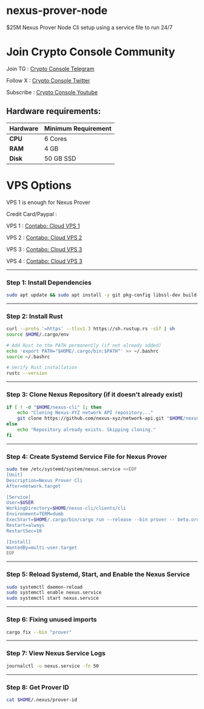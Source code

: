 # nexus-prover-node
$25M Nexus Prover Node Cli setup using a service file to run 24/7


# Join Crypto Console Community

Join TG : [Crypto Console Telegram](https://t.me/cryptoconsol) 

Follow X : [Crypto Console Twitter](https://www.x.com/cryptoconsol) 

Subscribe : [Crypto Console Youtube](https://www.youtube.com/@cryptoconsole)

## Hardware requirements:

| **Hardware** | **Minimum Requirement** |
|--------------|-------------------------|
| **CPU**      | 6 Cores                 |
| **RAM**      | 4 GB                    | 
| **Disk**     | 50  GB  SSD             |


# VPS Options

VPS 1 is enough for Nexus Prover

Credit Card/Paypal : 

VPS 1 : [Contabo: Cloud VPS 1](https://www.jdoqocy.com/click-101278318-15692486) 

VPS 2 : [Contabo: Cloud VPS 2](https://www.tkqlhce.com/click-101278318-13796472)

VPS 3 : [Contabo: Cloud VPS 3](https://www.dpbolvw.net/click-101278318-13796474)

VPS 4 : [Contabo: Cloud VPS 3](https://www.anrdoezrs.net/click-101278318-13796476)

---

### Step 1: Install Dependencies
```bash
sudo apt update && sudo apt install -y git pkg-config libssl-dev build-essential curl
```

---

### Step 2: Install Rust
```bash
curl --proto '=https' --tlsv1.3 https://sh.rustup.rs -sSf | sh
source $HOME/.cargo/env

# Add Rust to the PATH permanently (if not already added)
echo 'export PATH="$HOME/.cargo/bin:$PATH"' >> ~/.bashrc
source ~/.bashrc

# Verify Rust installation
rustc --version
```

---

### Step 3: Clone Nexus Repository (if it doesn't already exist)
```bash
if [ ! -d "$HOME/nexus-cli" ]; then
    echo "Cloning Nexus-XYZ network API repository..."
    git clone https://github.com/nexus-xyz/network-api.git "$HOME/nexus-cli"
else
    echo "Repository already exists. Skipping cloning."
fi
```

---

### Step 4: Create Systemd Service File for Nexus Prover
```bash
sudo tee /etc/systemd/system/nexus.service <<EOF
[Unit]
Description=Nexus Prover Cli
After=network.target

[Service]
User=$USER
WorkingDirectory=$HOME/nexus-cli/clients/cli
Environment=TERM=dumb
ExecStart=$HOME/.cargo/bin/cargo run --release --bin prover -- beta.orchestrator.nexus.xyz
Restart=always
RestartSec=10

[Install]
WantedBy=multi-user.target
EOF
```

---

### Step 5: Reload Systemd, Start, and Enable the Nexus Service
```bash
sudo systemctl daemon-reload
sudo systemctl enable nexus.service
sudo systemctl start nexus.service
```

---

### Step 6: Fixing unused imports

```bash
cargo fix --bin "prover"
```

---

### Step 7: View Nexus Service Logs
```bash
journalctl -u nexus.service -fn 50
```

---

### Step 8: Get Prover ID
```bash
cat $HOME/.nexus/prover-id
```
